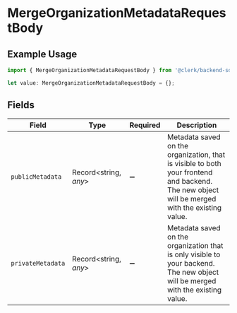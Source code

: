 # MergeOrganizationMetadataRequestBody

## Example Usage

```typescript
import { MergeOrganizationMetadataRequestBody } from '@clerk/backend-sdk/models/operations';

let value: MergeOrganizationMetadataRequestBody = {};
```

## Fields

| Field             | Type                  | Required           | Description                                                                                                                                       |
| ----------------- | --------------------- | ------------------ | ------------------------------------------------------------------------------------------------------------------------------------------------- |
| `publicMetadata`  | Record<string, _any_> | :heavy_minus_sign: | Metadata saved on the organization, that is visible to both your frontend and backend.<br/>The new object will be merged with the existing value. |
| `privateMetadata` | Record<string, _any_> | :heavy_minus_sign: | Metadata saved on the organization that is only visible to your backend.<br/>The new object will be merged with the existing value.               |

